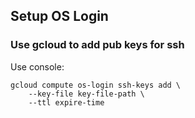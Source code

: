 ## Setup OS Login
### Use gcloud to add pub keys for ssh
Use console:
```
gcloud compute os-login ssh-keys add \
    --key-file key-file-path \
    --ttl expire-time
```
